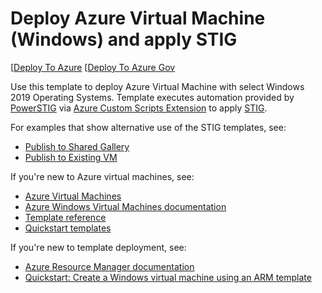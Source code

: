 # Deploy Azure Virtual Machine (Windows) and apply STIG

[[Deploy To Azure](https://docs.microsoft.com/en-us/azure/azure-government/documentation-government-stig-windows-vm)
[[Deploy To Azure Gov](https://docs.microsoft.com/en-us/azure/azure-government/documentation-government-stig-windows-vm)

Use this template to deploy Azure Virtual Machine with select Windows 2019 Operating Systems. Template executes automation provided by [PowerSTIG](https://github.com/microsoft/PowerStig) via [Azure Custom Scripts Extension](https://docs.microsoft.com/en-us/azure/virtual-machines/extensions/custom-script-windows) to apply [STIG](https://public.cyber.mil/stigs/).

For examples that show alternative use of the STIG templates, see:
- [Publish to Shared Gallery](https://github.com/Azure/ato-toolkit/blob/master/stig/windows/Publish-to-Shared-Gallery.md)
- [Publish to Existing VM](https://github.com/Azure/ato-toolkit/blob/master/stig/windows/Publish-to-Existing-VM.md)

If you're new to Azure virtual machines, see:

- [Azure Virtual Machines](https://azure.microsoft.com/services/virtual-machines/)
- [Azure Windows Virtual Machines documentation](https://docs.microsoft.com/azure/virtual-machines/windows/)
- [Template reference](https://docs.microsoft.com/azure/templates/microsoft.compute/allversions)
- [Quickstart templates](https://azure.microsoft.com/resources/templates/?resourceType=Microsoft.Compute&pageNumber=1&sort=Popular)

If you're new to template deployment, see:

- [Azure Resource Manager documentation](https://docs.microsoft.com/azure/azure-resource-manager/)
- [Quickstart: Create a Windows virtual machine using an ARM template](https://docs.microsoft.com/azure/virtual-machines/windows/quick-create-template)
